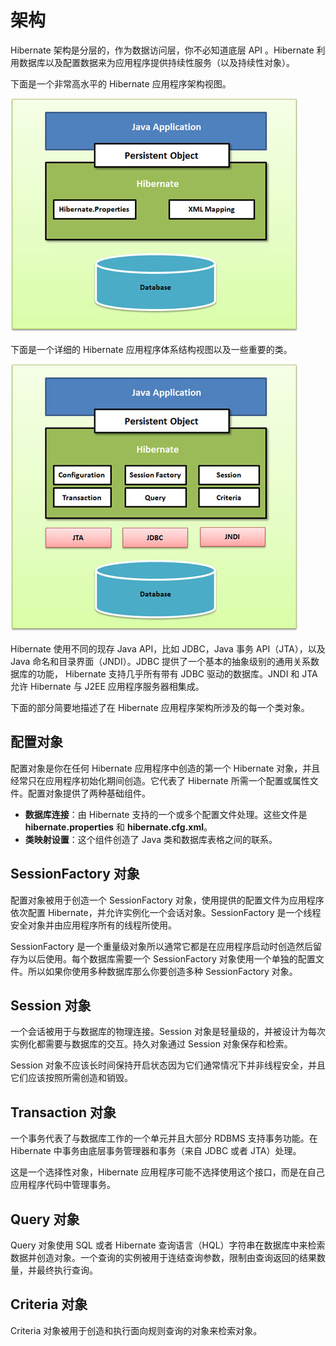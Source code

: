 # 架构 

Hibernate 架构是分层的，作为数据访问层，你不必知道底层 API 。Hibernate 利用数据库以及配置数据来为应用程序提供持续性服务（以及持续性对象）。

下面是一个非常高水平的 Hibernate 应用程序架构视图。

![image](images/hibernate_high_level.jpg)

下面是一个详细的 Hibernate 应用程序体系结构视图以及一些重要的类。

![image](images/hibernate_architecture.jpg)

Hibernate 使用不同的现存 Java API，比如 JDBC，Java 事务 API（JTA），以及 Java 命名和目录界面（JNDI）。JDBC 提供了一个基本的抽象级别的通用关系数据库的功能， Hibernate 支持几乎所有带有 JDBC 驱动的数据库。JNDI 和 JTA 允许 Hibernate 与 J2EE 应用程序服务器相集成。

下面的部分简要地描述了在 Hibernate 应用程序架构所涉及的每一个类对象。

## 配置对象

配置对象是你在任何 Hibernate 应用程序中创造的第一个 Hibernate 对象，并且经常只在应用程序初始化期间创造。它代表了 Hibernate 所需一个配置或属性文件。配置对象提供了两种基础组件。

- **数据库连接**：由 Hibernate 支持的一个或多个配置文件处理。这些文件是 **hibernate.properties** 和 **hibernate.cfg.xml**。
- **类映射设置**：这个组件创造了 Java 类和数据库表格之间的联系。

## SessionFactory 对象

配置对象被用于创造一个 SessionFactory 对象，使用提供的配置文件为应用程序依次配置 Hibernate，并允许实例化一个会话对象。SessionFactory 是一个线程安全对象并由应用程序所有的线程所使用。

SessionFactory 是一个重量级对象所以通常它都是在应用程序启动时创造然后留存为以后使用。每个数据库需要一个 SessionFactory 对象使用一个单独的配置文件。所以如果你使用多种数据库那么你要创造多种 SessionFactory 对象。

## Session 对象

一个会话被用于与数据库的物理连接。Session 对象是轻量级的，并被设计为每次实例化都需要与数据库的交互。持久对象通过 Session 对象保存和检索。

Session 对象不应该长时间保持开启状态因为它们通常情况下并非线程安全，并且它们应该按照所需创造和销毁。

## Transaction 对象

一个事务代表了与数据库工作的一个单元并且大部分 RDBMS 支持事务功能。在 Hibernate 中事务由底层事务管理器和事务（来自 JDBC 或者 JTA）处理。

这是一个选择性对象，Hibernate 应用程序可能不选择使用这个接口，而是在自己应用程序代码中管理事务。

## Query 对象

Query 对象使用 SQL 或者 Hibernate 查询语言（HQL）字符串在数据库中来检索数据并创造对象。一个查询的实例被用于连结查询参数，限制由查询返回的结果数量，并最终执行查询。

## Criteria 对象

Criteria 对象被用于创造和执行面向规则查询的对象来检索对象。